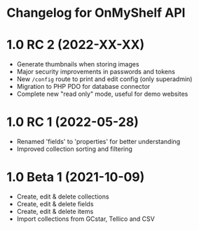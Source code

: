 # Changelog for OnMyShelf API

# 1.0 RC 2 (2022-XX-XX)
- Generate thumbnails when storing images
- Major security improvements in passwords and tokens
- New `/config` route to print and edit config (only superadmin)
- Migration to PHP PDO for database connector
- Complete new "read only" mode, useful for demo websites

# 1.0 RC 1 (2022-05-28)
- Renamed 'fields' to 'properties' for better understanding
- Improved collection sorting and filtering

# 1.0 Beta 1 (2021-10-09)
- Create, edit & delete collections
- Create, edit & delete fields
- Create, edit & delete items
- Import collections from GCstar, Tellico and CSV
